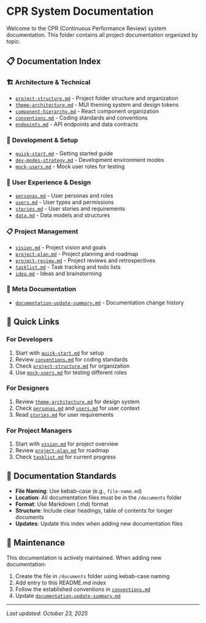 # CPR System Documentation

Welcome to the CPR (Continuous Performance Review) system documentation. This folder contains all project documentation organized by topic.

## 📋 Documentation Index

### 🏗️ **Architecture & Technical**
- [`project-structure.md`](./project-structure.md) - Project folder structure and organization
- [`theme-architecture.md`](./theme-architecture.md) - MUI theming system and design tokens
- [`component-hierarchy.md`](./component-hierarchy.md) - React component organization
- [`conventions.md`](./conventions.md) - Coding standards and conventions
- [`endpoints.md`](./endpoints.md) - API endpoints and data contracts

### 🚀 **Development & Setup**
- [`quick-start.md`](./quick-start.md) - Getting started guide
- [`dev-modes-strategy.md`](./dev-modes-strategy.md) - Development environment modes
- [`mock-users.md`](./mock-users.md) - Mock user roles for testing

### 👥 **User Experience & Design**
- [`personas.md`](./personas.md) - User personas and roles
- [`users.md`](./users.md) - User types and permissions
- [`stories.md`](./stories.md) - User stories and requirements
- [`data.md`](./data.md) - Data models and structures

### 📋 **Project Management**
- [`vision.md`](./vision.md) - Project vision and goals
- [`project-plan.md`](./project-plan.md) - Project planning and roadmap
- [`project-review.md`](./project-review.md) - Project reviews and retrospectives
- [`tasklist.md`](./tasklist.md) - Task tracking and todo lists
- [`idea.md`](./idea.md) - Ideas and brainstorming

### 📝 **Meta Documentation**
- [`documentation-update-summary.md`](./documentation-update-summary.md) - Documentation change history

## 🔧 **Quick Links**

### **For Developers**
1. Start with [`quick-start.md`](./quick-start.md) for setup
2. Review [`conventions.md`](./conventions.md) for coding standards
3. Check [`project-structure.md`](./project-structure.md) for organization
4. Use [`mock-users.md`](./mock-users.md) for testing different roles

### **For Designers**
1. Review [`theme-architecture.md`](./theme-architecture.md) for design system
2. Check [`personas.md`](./personas.md) and [`users.md`](./users.md) for user context
3. Read [`stories.md`](./stories.md) for user requirements

### **For Project Managers**
1. Start with [`vision.md`](./vision.md) for project overview
2. Review [`project-plan.md`](./project-plan.md) for roadmap
3. Check [`tasklist.md`](./tasklist.md) for current progress

## 📁 **Documentation Standards**

- **File Naming**: Use kebab-case (e.g., `file-name.md`)
- **Location**: All documentation files must be in the `/documents` folder
- **Format**: Use Markdown (.md) format
- **Structure**: Include clear headings, table of contents for longer documents
- **Updates**: Update this index when adding new documentation files

## 🔄 **Maintenance**

This documentation is actively maintained. When adding new documentation:

1. Create the file in `/documents` folder using kebab-case naming
2. Add entry to this README.md index
3. Follow the established conventions in [`conventions.md`](./conventions.md)
4. Update [`documentation-update-summary.md`](./documentation-update-summary.md)

---

*Last updated: October 23, 2025*